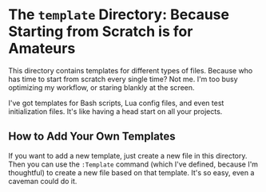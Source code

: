 # The `template` Directory: Because Starting from Scratch is for Amateurs

This directory contains templates for different types of files. Because who has time to start from scratch every single time? Not me. I'm too busy optimizing my workflow, or staring blankly at the screen.

I've got templates for Bash scripts, Lua config files, and even test initialization files. It's like having a head start on all your projects.

## How to Add Your Own Templates

If you want to add a new template, just create a new file in this directory. Then you can use the `:Template` command (which I've defined, because I'm thoughtful) to create a new file based on that template. It's so easy, even a caveman could do it.